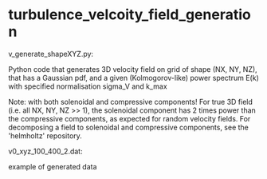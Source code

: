 # turbulence_velcoity_field_generation

v_generate_shapeXYZ.py:

Python code that generates 3D velocity field on grid of shape (NX, NY, NZ), that has a Gaussian pdf, and a given (Kolmogorov-like) power spectrum E(k) with specified normalisation sigma_V and k_max

Note: with both solenoidal and compressive components! For true 3D field (i.e. all NX, NY, NZ >> 1), the solenoidal component has 2 times power than the compressive components, as expected for random velocity fields. For decomposing a field to solenoidal and compressive components, see the 'helmholtz' repository.

v0_xyz_100_400_2.dat:

example of generated data 
